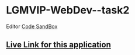  <h1> LGMVIP-WebDev--task2 </h1>
 
 Editor <a href="https://codesandbox.io/s/new"> Code SandBox </a>
 
 ## <a href="https://qcp14.csb.app/"> Live Link for this application </a>
